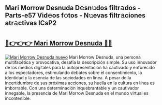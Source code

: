 ## Mari Morrow Desnuda D𝚎sn𝚞dos filtr𝚊dos - Parts-e57 Vid𝚎os f𝚘tos - N𝚞evas filtr𝚊ciones atr𝚊ctivas lCsP2

# <h2><a href="http://mb8w71.tromn.icu/?c=Mari+Morrow+Desnuda">🔗👉👉👉 Mari Morrow Desnuda 🔗🔗</a></h2>

[![Mari Morrow Desnuda nuevo](https://i.imgur.com/pEAQMta.gif)](http://mb8w71.tromn.icu/?c=Mari+Morrow+Desnuda)
Mari Morrow Desnuda, una persona multifacética y provocativa, desafía la descripción simple. Su uso innovador de los medios digitales para la autopresentación ha cautivado y enfurecido a los espectadores, estimulando debates sobre el consentimiento, la identidad y la esencia de las sociedades en línea. A pesar de la incertidumbre de sus próximas acciones, su huella en la cultura en línea es imborrable. Con una determinación inquebrantable y un cautivador innegable, la presencia de Mari Morrow Desnuda en el mundo virtual es incontenible.
